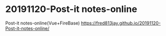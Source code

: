 # 20191120-Post-it notes-online
 Post-it notes-online(Vue+FireBase)
 https://fred813jay.github.io/20191120-Post-it-notes-online/
